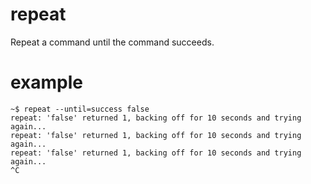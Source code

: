 # repeat
Repeat a command until the command succeeds.

# example
```
~$ repeat --until=success false
repeat: 'false' returned 1, backing off for 10 seconds and trying again...
repeat: 'false' returned 1, backing off for 10 seconds and trying again...
repeat: 'false' returned 1, backing off for 10 seconds and trying again...
^C
```
